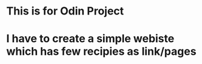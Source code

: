 # This is for Odin Project 
# I have to create a simple webiste which has few recipies as link/pages 
